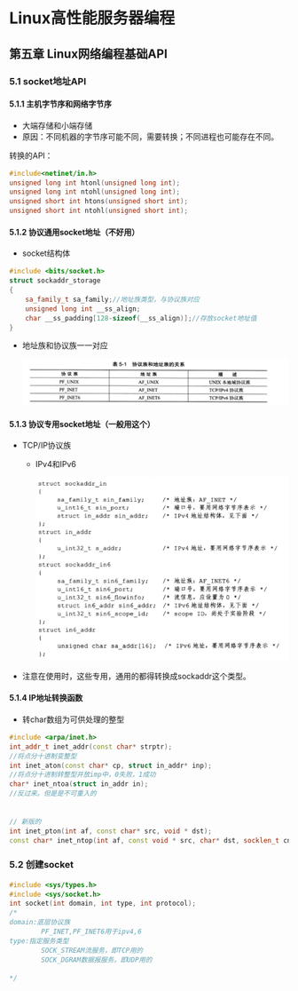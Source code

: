 # Linux高性能服务器编程

## 第五章 Linux网络编程基础API

### 5.1 socket地址API

#### 5.1.1 主机字节序和网络字节序

+ 大端存储和小端存储
+ 原因：不同机器的字节序可能不同，需要转换；不同进程也可能存在不同。

转换的API：

```c++
#include<netinet/in.h>
unsigned long int htonl(unsigned long int);
unsigned long int ntohl(unsigned long int);
unsigned short int htons(unsigned short int);
unsigned short int ntohl(unsigned short int);
```

#### 5.1.2 协议通用socket地址（不好用）

+ socket结构体

```c++
#include <bits/socket.h>
struct sockaddr_storage
{
    sa_family_t sa_family;//地址族类型，与协议族对应
    unsigned long int __ss_align;
    char __ss_padding[128-sizeof(__ss_align)];//存放socket地址值
}
```

+ 地址族和协议族一一对应

  ![](Images/1.png)

#### 5.1.3 协议专用socket地址（一般用这个）

+ TCP/IP协议族

  + IPv4和IPv6

    ![](Images/2.png)

+ 注意在使用时，这些专用，通用的都得转换成sockaddr这个类型。

#### 5.1.4 IP地址转换函数

+ 转char数组为可供处理的整型

```c++
#include <arpa/inet.h>
int_addr_t inet_addr(const char* strptr);
//将点分十进制变整型
int inet_aton(const char* cp, struct in_addr* inp);
//将点分十进制转整型并放imp中，0失败，1成功
char* inet_ntoa(struct in_addr in);
//反过来。但是是不可重入的


// 新版的
int inet_pton(int af, const char* src, void * dst);
const char* inet_ntop(int af, const void * src, char* dst, socklen_t cnt);
```

### 5.2 创建socket

```c++
#include <sys/types.h>
#include <sys/socket.h>
int socket(int domain, int type, int protocol);
/*
domain:底层协议族
		PF_INET,PF_INET6用于ipv4,6
type:指定服务类型
		SOCK_STREAM流服务，即TCP用的
		SOCK_DGRAM数据报服务，即UDP用的

*/
```

